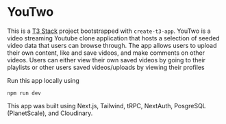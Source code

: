 # YouTwo

This is a [T3 Stack](https://create.t3.gg/) project bootstrapped with `create-t3-app`. YouTwo is a video streaming Youtube clone application that hosts a selection of seeded video data that users can browse through.  The app allows users to upload their own content, like and save videos, and make comments on other videos.  Users can either view their own saved videos by going to their playlists or other users saved videos/uploads by viewing their profiles

Run this app locally using
```
npm run dev
```

This app was built using Next.js, Tailwind, tRPC, NextAuth, PosgreSQL (PlanetScale), and Cloudinary.
